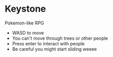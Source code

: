 # Keystone

Pokemon-like RPG

- WASD to move
- You can't move through trees or other people
- Press enter to interact with people
- Be careful you might start sliding weeee
